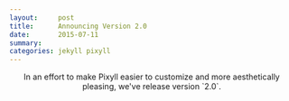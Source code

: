 ```yaml
---
layout:     post
title:      Announcing Version 2.0
date:       2015-07-11
summary:   
categories: jekyll pixyll
---
```


<center>
In an effort to make Pixyll easier to customize and more aesthetically pleasing, we've release version `2.0`.

</center>
